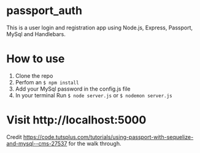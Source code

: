 # passport_auth

This is a user login and registration app using Node.js, Express, Passport, MySql and Handlebars.

# How to use

1. Clone the repo
2. Perfom an `$ npm install`
3. Add your MySql password in the config.js file
4. In your terminal Run `$ node server.js` or `$ nodemon server.js`

# Visit http://localhost:5000

Credit https://code.tutsplus.com/tutorials/using-passport-with-sequelize-and-mysql--cms-27537 for the walk through.